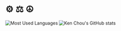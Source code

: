 ⚙ ⚖ ☮
=====

![Most Used Languages](https://github-readme-stats.vercel.app/api/top-langs/?username=kenchou&layout=compact) ![Ken Chou's GitHub stats](https://github-readme-stats.vercel.app/api?username=kenchou&count_private=true)
